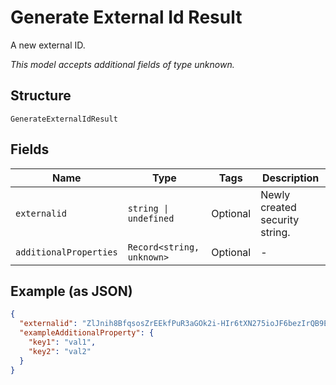 
# Generate External Id Result

A new external ID.

*This model accepts additional fields of type unknown.*

## Structure

`GenerateExternalIdResult`

## Fields

| Name | Type | Tags | Description |
|  --- | --- | --- | --- |
| `externalid` | `string \| undefined` | Optional | Newly created security string. |
| `additionalProperties` | `Record<string, unknown>` | Optional | - |

## Example (as JSON)

```json
{
  "externalid": "ZlJnih8BfqsosZrEEkfPuR3aGOk2i-HIr6tXN275ioJF6bezIrQB9EbzpTRep8J7RmV7QH==",
  "exampleAdditionalProperty": {
    "key1": "val1",
    "key2": "val2"
  }
}
```


